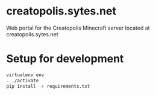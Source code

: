 # creatopolis.sytes.net

Web portal for the Creatopolis Minecraft server located at creatopolis.sytes.net

# Setup for development
```bash
virtualenv env
. ./activate
pip install -r requirements.txt           
```

